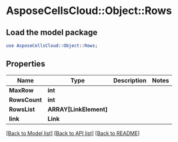 # AsposeCellsCloud::Object::Rows 

## Load the model package
```perl
use AsposeCellsCloud::Object::Rows;
```

## Properties
Name | Type | Description | Notes
------------ | ------------- | ------------- | -------------
**MaxRow** | **int** |  |
**RowsCount** | **int** |  |
**RowsList** | **ARRAY[LinkElement]** |  |
**link** | **Link** |  |  

[[Back to Model list]](../README.md#documentation-for-models) [[Back to API list]](../README.md#documentation-for-api-endpoints) [[Back to README]](../README.md)

